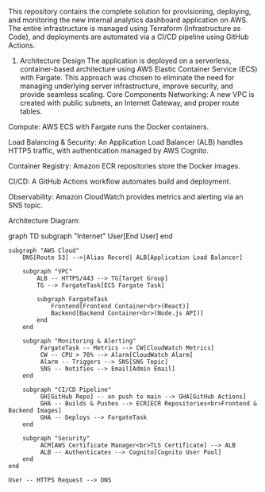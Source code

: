 This repository contains the complete solution for provisioning, deploying, and monitoring the new internal analytics dashboard application on AWS. The entire infrastructure is managed using Terraform (Infrastructure as Code), and deployments are automated via a CI/CD pipeline using GitHub Actions.

1. Architecture Design
The application is deployed on a serverless, container-based architecture using AWS Elastic Container Service (ECS) with Fargate. This approach was chosen to eliminate the need for managing underlying server infrastructure, improve security, and provide seamless scaling.
Core Components
Networking: A new VPC is created with public subnets, an Internet Gateway, and proper route tables.

Compute: AWS ECS with Fargate runs the Docker containers.

Load Balancing & Security: An Application Load Balancer (ALB) handles HTTPS traffic, with authentication managed by AWS Cognito.

Container Registry: Amazon ECR repositories store the Docker images.

CI/CD: A GitHub Actions workflow automates build and deployment.

Observability: Amazon CloudWatch provides metrics and alerting via an SNS topic.

Architecture Diagram:

graph TD
    subgraph "Internet"
        User[End User]
    end

    subgraph "AWS Cloud"
        DNS[Route 53] -->|Alias Record| ALB[Application Load Balancer]

        subgraph "VPC"
            ALB -- HTTPS/443 --> TG[Target Group]
            TG --> FargateTask[ECS Fargate Task]

            subgraph FargateTask
                Frontend[Frontend Container<br>(React)]
                Backend[Backend Container<br>(Node.js API)]
            end
        end

        subgraph "Monitoring & Alerting"
             FargateTask -- Metrics --> CW[CloudWatch Metrics]
             CW -- CPU > 70% --> Alarm[CloudWatch Alarm]
             Alarm -- Triggers --> SNS[SNS Topic]
             SNS -- Notifies --> Email[Admin Email]
        end

        subgraph "CI/CD Pipeline"
             GH[GitHub Repo] -- on push to main --> GHA[GitHub Actions]
             GHA -- Builds & Pushes --> ECR[ECR Repositories<br>Frontend & Backend Images]
             GHA -- Deploys --> FargateTask
        end

        subgraph "Security"
             ACM[AWS Certificate Manager<br>TLS Certificate] --> ALB
             ALB -- Authenticates --> Cognito[Cognito User Pool]
        end
    end

    User -- HTTPS Request --> DNS
